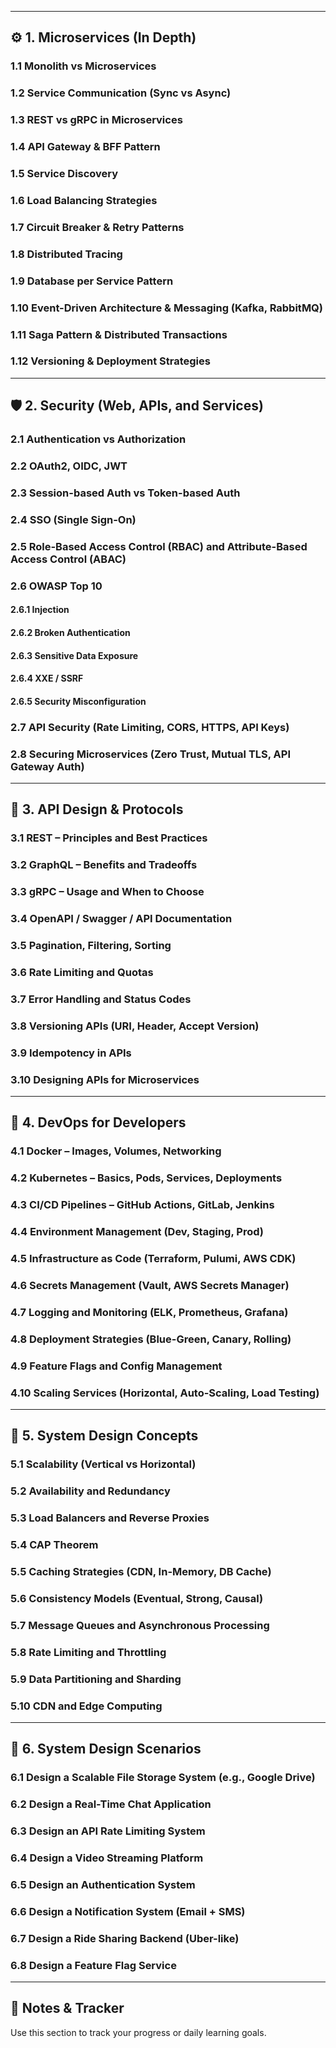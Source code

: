 
---

## ⚙️ 1. Microservices (In Depth)

### 1.1 Monolith vs Microservices  
<!-- -->

### 1.2 Service Communication (Sync vs Async)  
<!-- -->

### 1.3 REST vs gRPC in Microservices  
<!-- -->

### 1.4 API Gateway & BFF Pattern  
<!-- -->

### 1.5 Service Discovery  
<!-- -->

### 1.6 Load Balancing Strategies  
<!-- -->

### 1.7 Circuit Breaker & Retry Patterns  
<!-- -->

### 1.8 Distributed Tracing  
<!-- -->

### 1.9 Database per Service Pattern  
<!-- -->

### 1.10 Event-Driven Architecture & Messaging (Kafka, RabbitMQ)  
<!-- -->

### 1.11 Saga Pattern & Distributed Transactions  
<!-- -->

### 1.12 Versioning & Deployment Strategies  
<!-- -->

---

## 🛡️ 2. Security (Web, APIs, and Services)

### 2.1 Authentication vs Authorization  
<!-- -->

### 2.2 OAuth2, OIDC, JWT  
<!-- -->

### 2.3 Session-based Auth vs Token-based Auth  
<!-- -->

### 2.4 SSO (Single Sign-On)  
<!-- -->

### 2.5 Role-Based Access Control (RBAC) and Attribute-Based Access Control (ABAC)  
<!-- -->

### 2.6 OWASP Top 10  
<!-- -->

#### 2.6.1 Injection  
#### 2.6.2 Broken Authentication  
#### 2.6.3 Sensitive Data Exposure  
#### 2.6.4 XXE / SSRF  
#### 2.6.5 Security Misconfiguration  
<!-- -->

### 2.7 API Security (Rate Limiting, CORS, HTTPS, API Keys)  
<!-- -->

### 2.8 Securing Microservices (Zero Trust, Mutual TLS, API Gateway Auth)  
<!-- -->

---

## 📡 3. API Design & Protocols

### 3.1 REST – Principles and Best Practices  
<!-- -->

### 3.2 GraphQL – Benefits and Tradeoffs  
<!-- -->

### 3.3 gRPC – Usage and When to Choose  
<!-- -->

### 3.4 OpenAPI / Swagger / API Documentation  
<!-- -->

### 3.5 Pagination, Filtering, Sorting  
<!-- -->

### 3.6 Rate Limiting and Quotas  
<!-- -->

### 3.7 Error Handling and Status Codes  
<!-- -->

### 3.8 Versioning APIs (URI, Header, Accept Version)  
<!-- -->

### 3.9 Idempotency in APIs  
<!-- -->

### 3.10 Designing APIs for Microservices  
<!-- -->

---

## 🚀 4. DevOps for Developers

### 4.1 Docker – Images, Volumes, Networking  
<!-- -->

### 4.2 Kubernetes – Basics, Pods, Services, Deployments  
<!-- -->

### 4.3 CI/CD Pipelines – GitHub Actions, GitLab, Jenkins  
<!-- -->

### 4.4 Environment Management (Dev, Staging, Prod)  
<!-- -->

### 4.5 Infrastructure as Code (Terraform, Pulumi, AWS CDK)  
<!-- -->

### 4.6 Secrets Management (Vault, AWS Secrets Manager)  
<!-- -->

### 4.7 Logging and Monitoring (ELK, Prometheus, Grafana)  
<!-- -->

### 4.8 Deployment Strategies (Blue-Green, Canary, Rolling)  
<!-- -->

### 4.9 Feature Flags and Config Management  
<!-- -->

### 4.10 Scaling Services (Horizontal, Auto-Scaling, Load Testing)  
<!-- -->

---

## 🧠 5. System Design Concepts

### 5.1 Scalability (Vertical vs Horizontal)  
<!-- -->

### 5.2 Availability and Redundancy  
<!-- -->

### 5.3 Load Balancers and Reverse Proxies  
<!-- -->

### 5.4 CAP Theorem  
<!-- -->

### 5.5 Caching Strategies (CDN, In-Memory, DB Cache)  
<!-- -->

### 5.6 Consistency Models (Eventual, Strong, Causal)  
<!-- -->

### 5.7 Message Queues and Asynchronous Processing  
<!-- -->

### 5.8 Rate Limiting and Throttling  
<!-- -->

### 5.9 Data Partitioning and Sharding  
<!-- -->

### 5.10 CDN and Edge Computing  
<!-- -->

---

## 🧪 6. System Design Scenarios

### 6.1 Design a Scalable File Storage System (e.g., Google Drive)  
<!-- -->

### 6.2 Design a Real-Time Chat Application  
<!-- -->

### 6.3 Design an API Rate Limiting System  
<!-- -->

### 6.4 Design a Video Streaming Platform  
<!-- -->

### 6.5 Design an Authentication System  
<!-- -->

### 6.6 Design a Notification System (Email + SMS)  
<!-- -->

### 6.7 Design a Ride Sharing Backend (Uber-like)  
<!-- -->

### 6.8 Design a Feature Flag Service  
<!-- -->

---

## 📅 Notes & Tracker

Use this section to track your progress or daily learning goals.

